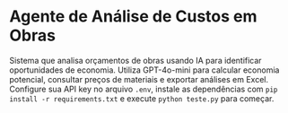 # Agente de Análise de Custos em Obras

Sistema que analisa orçamentos de obras usando IA para identificar oportunidades de economia. Utiliza GPT-4o-mini para calcular economia potencial, consultar preços de materiais e exportar análises em Excel. Configure sua API key no arquivo `.env`, instale as dependências com `pip install -r requirements.txt` e execute `python teste.py` para começar.